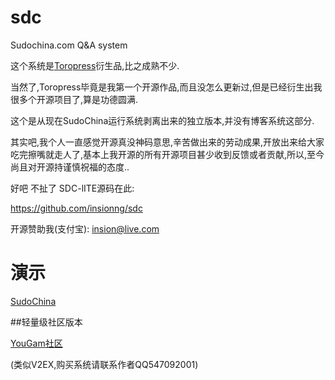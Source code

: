 sdc
===

Sudochina.com  Q&amp;A system

这个系统是[Toropress](https://github.com/insionng/toropress)衍生品,比之成熟不少.

当然了,Toropress毕竟是我第一个开源作品,而且没怎么更新过,但是已经衍生出我很多个开源项目了,算是功德圆满.

这个是从现在SudoChina运行系统剥离出来的独立版本,并没有博客系统这部分.

其实吧,我个人一直感觉开源真没神码意思,辛苦做出来的劳动成果,开放出来给大家吃完擦嘴就走人了,基本上我开源的所有开源项目甚少收到反馈或者贡献,所以,至今尚且对开源持谨慎祝福的态度..


好吧 不扯了 SDC-lITE源码在此:

https://github.com/insionng/sdc


开源赞助我(支付宝): insion@live.com


演示
===

[SudoChina](http://sudochina.com/)


##轻量级社区版本

[YouGam社区](http://www.yougam.com/)

(类似V2EX,购买系统请联系作者QQ547092001)
